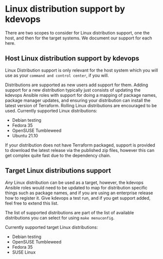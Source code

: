# Linux distribution support by kdevops

There are two scopes to consider for Linux distribution support, one the
host, and then for the target systems. We document our support for each
here.

## Host Linux distribution support by kdevops

Linux Distribution support is only relevant for the host system which you
will use as your `command and control center`, if you will.

Distributions are supported as new users add support for them. Adding support
for a new distribution typically just consists of updating the kdevops
Ansible roles with support for doing a mapping of package names, package
manager updates, and ensuring your distribution can install the latest
version of Terraform. Rolling Linux distributions are encouraged to be used.
Currently supported Linux distributions:

  * Debian testing
  * Fedora 35
  * OpenSUSE Tumbleweed
  * Ubuntu 21.10

If your distribution does not have Terraform packaged, support is provided
to download the latest release via the published zip files, however this
can get complex quite fast due to the dependency chain.

## Target Linux distributions support

*Any* Linux distribution can be used as a target, however, the kdevops Ansible
roles would need to be updated to map for distribution specific things such
as package names, and if you are using an enterprise release how to register
it. Give kdevops a test run, and if you get support added, feel free to extend
this list.

The list of supported distributions are part of the list of available
distributions you can select for using `make menuconfig`.

Currently supported target Linux distributions:

   * Debian testing
   * OpenSUSE Tumbleweed
   * Fedora 35
   * SUSE Linux
